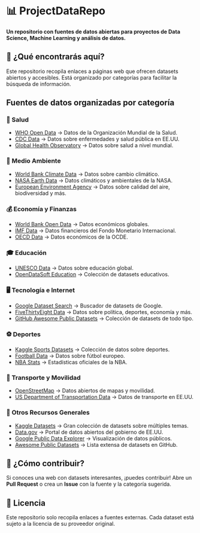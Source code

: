 # 📊 ProjectDataRepo
**Un repositorio con fuentes de datos abiertas para proyectos de Data Science, Machine Learning y análisis de datos.**  

## 📌 ¿Qué encontrarás aquí?
Este repositorio recopila enlaces a páginas web que ofrecen datasets abiertos y accesibles. Está organizado por categorías para facilitar la búsqueda de información.

## Fuentes de datos organizadas por categoría

### 🏥 Salud
- [WHO Open Data](https://www.who.int/data) → Datos de la Organización Mundial de la Salud.
- [CDC Data](https://data.cdc.gov/) → Datos sobre enfermedades y salud pública en EE.UU.
- [Global Health Observatory](https://www.who.int/data/gho) → Datos sobre salud a nivel mundial.

### 🌿 Medio Ambiente
- [World Bank Climate Data](https://data.worldbank.org/topic/climate-change) → Datos sobre cambio climático.
- [NASA Earth Data](https://earthdata.nasa.gov/) → Datos climáticos y ambientales de la NASA.
- [European Environment Agency](https://www.eea.europa.eu/data-and-maps) → Datos sobre calidad del aire, biodiversidad y más.

### 💰 Economía y Finanzas
- [World Bank Open Data](https://data.worldbank.org/) → Datos económicos globales.
- [IMF Data](https://data.imf.org/) → Datos financieros del Fondo Monetario Internacional.
- [OECD Data](https://data.oecd.org/) → Datos económicos de la OCDE.

### 🎓 Educación
- [UNESCO Data](http://uis.unesco.org/) → Datos sobre educación global.
- [OpenDataSoft Education](https://public.opendatasoft.com/explore/?sort=modified&refine.theme=education) → Colección de datasets educativos.

### 🖥️ Tecnología e Internet
- [Google Dataset Search](https://datasetsearch.research.google.com/) → Buscador de datasets de Google.
- [FiveThirtyEight Data](https://data.fivethirtyeight.com/) → Datos sobre política, deportes, economía y más.
- [GitHub Awesome Public Datasets](https://github.com/awesomedata/awesome-public-datasets) → Colección de datasets de todo tipo.

### ⚽ Deportes
- [Kaggle Sports Datasets](https://www.kaggle.com/datasets?search=sports) → Colección de datos sobre deportes.
- [Football Data](https://www.football-data.co.uk/) → Datos sobre fútbol europeo.
- [NBA Stats](https://www.nba.com/stats/) → Estadísticas oficiales de la NBA.

### 🚆 Transporte y Movilidad
- [OpenStreetMap](https://www.openstreetmap.org/) → Datos abiertos de mapas y movilidad.
- [US Department of Transportation Data](https://data.transportation.gov/) → Datos de transporte en EE.UU.

### 📌 Otros Recursos Generales
- [Kaggle Datasets](https://www.kaggle.com/datasets) → Gran colección de datasets sobre múltiples temas.
- [Data.gov](https://www.data.gov/) → Portal de datos abiertos del gobierno de EE.UU.
- [Google Public Data Explorer](https://www.google.com/publicdata/directory) → Visualización de datos públicos.
- [Awesome Public Datasets](https://github.com/awesomedata/awesome-public-datasets) → Lista extensa de datasets en GitHub.

## 🚀 ¿Cómo contribuir?
Si conoces una web con datasets interesantes, ¡puedes contribuir! Abre un **Pull Request** o crea un **Issue** con la fuente y la categoría sugerida.

## 📜 Licencia
Este repositorio solo recopila enlaces a fuentes externas. Cada dataset está sujeto a la licencia de su proveedor original.

